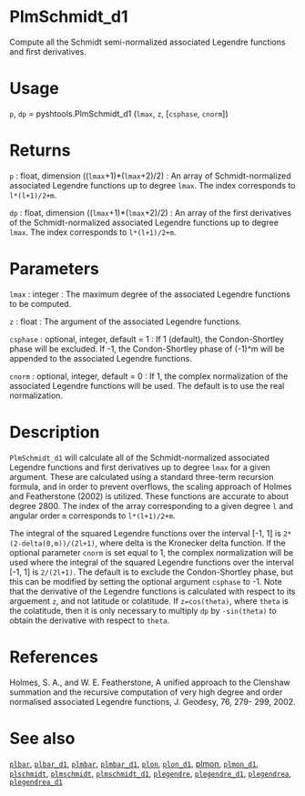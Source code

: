 # PlmSchmidt_d1

Compute all the Schmidt semi-normalized associated Legendre functions and first derivatives.

# Usage

`p`, `dp` = pyshtools.PlmSchmidt_d1 (`lmax`, `z`, [`csphase`, `cnorm`])

# Returns

`p` : float, dimension ((`lmax`+1)\*(`lmax`+2)/2)
:   An array of Schmidt-normalized associated Legendre functions up to degree `lmax`. The index corresponds to `l*(l+1)/2+m`.

`dp` : float, dimension ((`lmax`+1)\*(`lmax`+2)/2)
:   An array of the first derivatives of the Schmidt-normalized associated Legendre functions up to degree `lmax`. The index corresponds to `l*(l+1)/2+m`. 

# Parameters

`lmax` : integer
:   The maximum degree of the associated Legendre functions to be computed.

`z` : float
:   The argument of the associated Legendre functions.

`csphase` : optional, integer, default = 1
:   If 1 (default), the Condon-Shortley phase will be excluded. If -1, the Condon-Shortley phase of (-1)^m will be appended to the associated Legendre functions.

`cnorm` : optional, integer, default = 0
:   If 1, the complex normalization of the associated Legendre functions will be used. The default is to use the real normalization.

# Description

`PlmSchmidt_d1` will calculate all of the Schmidt-normalized associated Legendre functions and first derivatives up to degree `lmax` for a given argument. These are calculated using a standard three-term recursion formula, and in order to prevent overflows, the scaling approach of Holmes and Featherstone (2002) is utilized. These functions are accurate to about degree 2800. The index of the array corresponding to a given degree `l` and angular order `m` corresponds to `l*(l+1)/2+m`.

The integral of the squared Legendre functions over the interval [-1, 1] is `2*(2-delta(0,m))/(2l+1)`, where delta is the Kronecker delta function. If the optional parameter `cnorm` is set equal to 1, the complex normalization will be used where the integral of the squared Legendre functions over the interval [-1, 1] is `2/(2l+1)`. The default is to exclude the Condon-Shortley phase, but this can be modified by setting the optional argument `csphase` to -1. Note that the derivative of the Legendre functions is calculated with respect to its arguement `z`, and not latitude or colatitude. If `z=cos(theta)`, where `theta` is the colatitude, then it is only necessary to multiply `dp` by `-sin(theta)` to obtain the derivative with respect to `theta`.

# References

Holmes, S. A., and W. E. Featherstone, A unified approach to the Clenshaw
summation and the recursive computation of very high degree and
order normalised associated Legendre functions, J. Geodesy, 76, 279-
299, 2002.

# See also

[`plbar`](pyplbar.html), [`plbar_d1`](pyplbar_d1.html), [`plmbar`](pyplmbar.html), [`plmbar_d1`](pyplmbar_d1.html), [`plon`](pyplon.html), [`plon_d1`](pyplon_d1.html), [plmon](pyplmon.html), [`plmon_d1`](pyplmon_d1.html), [`plschmidt`](pyplschmidt.html), [`plmschmidt`](pyplmschmidt.html), [`plmschmidt_d1`](pyplmschmidt_d1.html), [`plegendre`](pyplegendre.html), [`plegendre_d1`](pyplegendre_d1.html), [`plegendrea`](pyplegendrea.html), [`plegendrea_d1`](pyplegendrea_d1.html)
